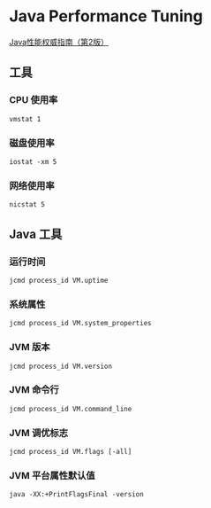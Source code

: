 # Java Performance Tuning

[Java性能权威指南（第2版）](https://book.douban.com/subject/35867531/)

## 工具

### CPU 使用率

```shell
vmstat 1
```

### 磁盘使用率

```shell
iostat -xm 5
```

### 网络使用率

```shell
nicstat 5
```

## Java 工具

### 运行时间

```shell
jcmd process_id VM.uptime
```

### 系统属性

```shell
jcmd process_id VM.system_properties
```

### JVM 版本

```shell
jcmd process_id VM.version
```

### JVM 命令行

```shell
jcmd process_id VM.command_line
```

### JVM 调优标志

```shell
jcmd process_id VM.flags [-all]
```

### JVM 平台属性默认值

```shell
java -XX:+PrintFlagsFinal -version
```







